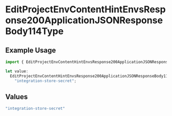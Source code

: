 # EditProjectEnvContentHintEnvsResponse200ApplicationJSONResponseBody114Type

## Example Usage

```typescript
import { EditProjectEnvContentHintEnvsResponse200ApplicationJSONResponseBody114Type } from "@vercel/sdk/models/operations";

let value:
  EditProjectEnvContentHintEnvsResponse200ApplicationJSONResponseBody114Type =
    "integration-store-secret";
```

## Values

```typescript
"integration-store-secret"
```